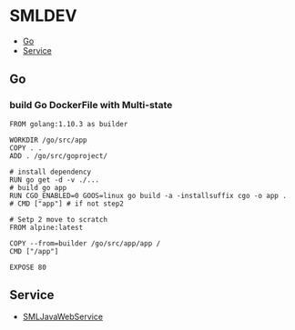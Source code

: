 # SMLDEV

- [Go](#Go)
- [Service](#service)


## Go
### build Go DockerFile with Multi-state

```
FROM golang:1.10.3 as builder

WORKDIR /go/src/app
COPY . .
ADD . /go/src/goproject/

# install dependency
RUN go get -d -v ./...
# build go app
RUN CGO_ENABLED=0 GOOS=linux go build -a -installsuffix cgo -o app .
# CMD ["app"] # if not step2 

# Setp 2 move to scratch
FROM alpine:latest

COPY --from=builder /go/src/app/app /
CMD ["/app"]

EXPOSE 80
```


## Service

- [SMLJavaWebService](http://qnapsmldev.myqnapcloud.com:8830/service/SMLJavaWebService.war)


